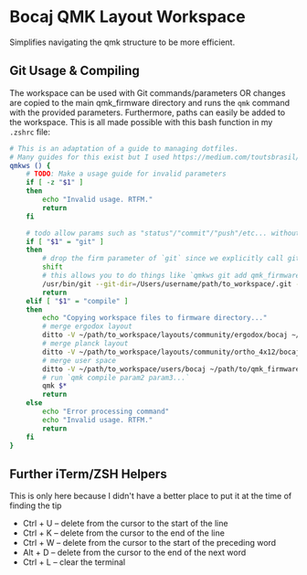 # Bocaj QMK Layout Workspace

Simplifies navigating the qmk structure to be more efficient.

## Git Usage & Compiling

The workspace can be used with Git commands/parameters OR changes are copied to the main qmk_firmware directory and runs the `qmk` command with the provided parameters. Furthermore, paths can easily be added to the workspace. This is all made possible with this bash function in my `.zshrc` file:

```bash
# This is an adaptation of a guide to managing dotfiles. 
# Many guides for this exist but I used https://medium.com/toutsbrasil/how-to-manage-your-dotfiles-with-git-f7aeed8adf8b
qmkws () {
    # TODO: Make a usage guide for invalid parameters
    if [ -z "$1" ]
    then
        echo "Invalid usage. RTFM."
        return
    fi

    # todo allow params such as "status"/"commit"/"push"/etc... without the "git" parameter
    if [ "$1" = "git" ]
    then
        # drop the firm parameter of `git` since we explicitly call git here"
        shift
        # this allows you to do things like `qmkws git add qmk_firmware/layouts/default`
        /usr/bin/git --git-dir=/Users/username/path/to_workspace/.git --work-tree=/Users/username/path/to/qmk_firmware $*
        return
    elif [ "$1" = "compile" ]
    then
        echo "Copying workspace files to firmware directory..."
        # merge ergodox layout
        ditto -V ~/path/to_workspace/layouts/community/ergodox/bocaj ~/path/to/qmk_firmware/layouts/community/ergodox/bocaj
        # merge planck layout
        ditto -V ~/path/to_workspace/layouts/community/ortho_4x12/bocaj ~/path/to/qmk_firmware/layouts/community/ortho_4x12/bocaj
        # merge user space
        ditto -V ~/path/to_workspace/users/bocaj ~/path/to/qmk_firmware/users/bocaj
        # run `qmk compile param2 param3...`
        qmk $*
        return
    else
        echo "Error processing command"
        echo "Invalid usage. RTFM."
        return
    fi
}
```

## Further iTerm/ZSH Helpers

This is only here because I didn't have a better place to put it at the time of finding the tip

- Ctrl + U – delete from the cursor to the start of the line
- Ctrl + K – delete from the cursor to the end of the line
- Ctrl + W – delete from the cursor to the start of the preceding word
- Alt + D – delete from the cursor to the end of the next word
- Ctrl + L – clear the terminal
